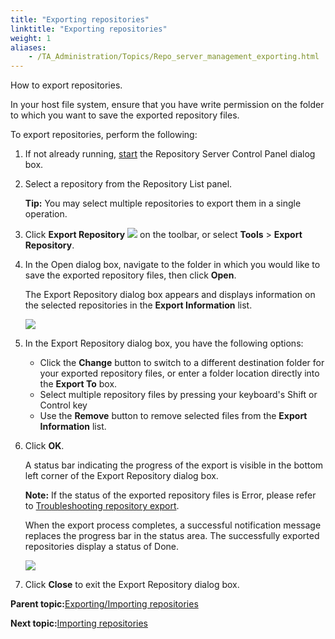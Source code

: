 ```yaml
--- 
title: "Exporting repositories"
linktitle: "Exporting repositories"
weight: 1
aliases: 
    - /TA_Administration/Topics/Repo_server_management_exporting.html
---
```


How to export repositories.

In your host file system, ensure that you have write permission on the folder to which you want to save the exported repository files.

To export repositories, perform the following:

1.  If not already running, [start](Repo_server_management_launching.html) the Repository Server Control Panel dialog box.

2.  Select a repository from the Repository List panel.

    **Tip:** You may select multiple repositories to export them in a single operation.

3.  Click **Export Repository** ![](/images//Images/btn.RS_export_repo.png) on the toolbar, or select **Tools** \> **Export Repository**.

4.  In the Open dialog box, navigate to the folder in which you would like to save the exported repository files, then click **Open**.

    The Export Repository dialog box appears and displays information on the selected repositories in the **Export Information** list.

    ![](/images//Images/export_repo_dlg.png)

5.  In the Export Repository dialog box, you have the following options:

    -   Click the **Change** button to switch to a different destination folder for your exported repository files, or enter a folder location directly into the **Export To** box.
    -   Select multiple repository files by pressing your keyboard's Shift or Control key
    -   Use the **Remove** button to remove selected files from the **Export Information** list.
6.  Click **OK**.

    A status bar indicating the progress of the export is visible in the bottom left corner of the Export Repository dialog box.

    **Note:** If the status of the exported repository files is Error, please refer to [Troubleshooting repository export](adm_Exporting_repository_troubleshooting.html).

    When the export process completes, a successful notification message replaces the progress bar in the status area. The successfully exported repositories display a status of Done.

    ![](/images//Images/export_repo_after_dlg.png)

7.  Click **Close** to exit the Export Repository dialog box.


**Parent topic:**[Exporting/Importing repositories](/TA_Administration/Topics/adm_Exporting_import_repository.html)

**Next topic:**[Importing repositories](/TA_Administration/Topics/Repo_server_management_importing.html)

